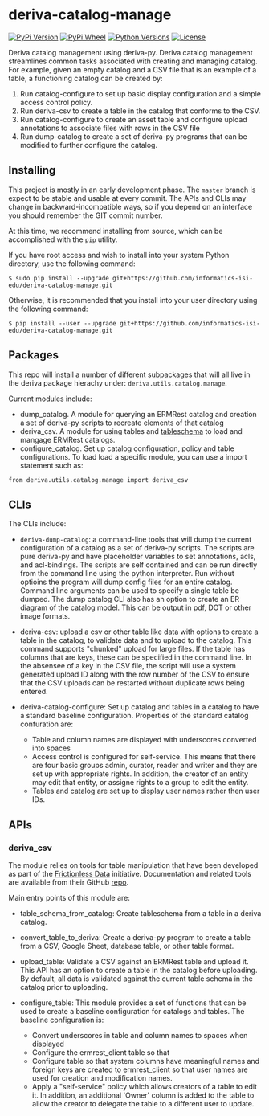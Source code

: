 # deriva-catalog-manage
[![PyPi Version](https://img.shields.io/pypi/v/deriva-catalog-manage.svg)](https://pypi.python.org/pypi/deriva-catalog-manage)
[![PyPi Wheel](https://img.shields.io/pypi/wheel/deriva-catalog-manage.svg)](https://pypi.python.org/pypi/deriva-catalog-manage)
[![Python Versions](https://img.shields.io/pypi/pyversions/deriva-catalog-manage.svg)](https://pypi.python.org/pypi/deriva-catalog-manage)
[![License](https://img.shields.io/pypi/l/deriva-catalog-manage.svg)](http://www.apache.org/licenses/LICENSE-2.0)

Deriva catalog management using deriva-py. Deriva catalog management streamlines common tasks associated with creating
and managing catalog.  For example, given an empty catalog and a CSV file that is an example of a table, a functioning
catalog can be created by:

1) Run catalog-configure to set up basic display configuration and a simple access control policy.
2) Run deriva-csv to create a table in the catalog that conforms to the CSV.
3) Run catalog-configure to create an asset table and configure upload annotations to associate files with rows in the
CSV file
4) Run dump-catalog to create a set of deriva-py programs that can be modified to further configure the catalog.

## Installing

This project is mostly in an early development phase. The `master` branch is expect to be stable and usable at every
commit. The APIs and CLIs may change in backward-incompatible ways, so if you depend on an interface you should remember
the GIT commit number.

At this time, we recommend installing from source, which can be accomplished with the `pip` utility.

If you have root access and wish to install into your system Python directory, use the following command:
```
$ sudo pip install --upgrade git+https://github.com/informatics-isi-edu/deriva-catalog-manage.git
```
Otherwise, it is recommended that you install into your user directory using the following command:
```
$ pip install --user --upgrade git+https://github.com/informatics-isi-edu/deriva-catalog-manage.git
```

## Packages

This repo will install a number of different subpackages that will all live in the deriva package hierachy under: 
`deriva.utils.catalog.manage`.  

Current modules include:
- dump_catalog. A module for querying an ERMRest catalog and creation a set of deriva-py scripts to recreate elements of that catalog
- deriva_csv. A module for using tables and [tableschema](https://frictionlessdata.io/specs/table-schema/) to load and mangage ERMRest catalogs. 
- configure_catalog. Set up catalog configuration, policy and table configurations.
To load load a specific module, you can use a import statement such as:
```
from deriva.utils.catalog.manage import deriva_csv
```



## CLIs

The CLIs include:
- `deriva-dump-catalog`: a command-line tools that will dump the current configuration of a catalog as a set of deriva-py scripts. The scripts are pure deriva-py and have placeholder variables to set annotations, acls, and acl-bindings.  The scripts are self contained and can be run directly from the command line using the python interpreter. Run without optioins the program will dump config files for an entire catalog.  Command line arguments can be used to specify a single table be dumped.  The dump catalog CLI also has an option to create an ER diagram of the catalog model.  This can be output in pdf, DOT or other image formats.

- deriva-csv: upload a csv or other table like data with options to create a table in the catalog, to validate data and to upload to the catalog.  This command supports "chunked" upload for large files. If the table has columns that are keys, these can be specified in the command line.  In the absensee of a key in the CSV file, the script will use a system generated upload ID along with the row number of the CSV to ensure that the CSV uploads can be restarted without duplicate rows being entered.

- deriva-catalog-configure: Set up catalog and tables in a catalog to have a standard baseline configuration.  Properties of the standard catalog confuration are:
   - Table and column names are displayed with underscores converted into spaces
   - Access control is configured for self-service. This means that there are four basic groups admin, curator, reader and writer and they are set up with appropriate rights. In addition, the creator of an entity may edit that entity, or assigne rights to a group to edit the entity.
   - Tables and catalog are set up to display user names rather then user IDs.
   
## APIs

### deriva_csv

The module relies on tools for table manipulation that have been developed as part of the [Frictionless Data](https://frictionlessdata.io) initiative.  Documentation and related tools are available from their GitHub [repo](https://github.com/frictionlessdata).

Main entry points of this module are:

- table_schema_from_catalog: Create tableschema from a table in a deriva catalog.
- convert_table_to_deriva: Create a deriva-py program to create a table from a CSV, Google Sheet, database table, or other table format.
- upload_table: Validate a CSV against an ERMRest table and upload it. This API has an option to create a table in the catalog before uploading. By default, all data is validated against the current table schema in the catalog prior to uploading.

- configure_table: This module provides a set of functions that can be used to create a baseline configuration for catalogs and tables.  The baseline configuration is:
    * Convert underscores in table and column names to spaces when displayed
    * Configure the ermrest_client table so that 
    * Configure table so that system columns have meaningful names and foreign keys are created to ermrest_client so that user names are used for creation and modification names.
    * Apply a "self-service" policy which allows creators of a table to edit it.  In addition, an additional 'Owner' column is added to the table to allow the creator to delegate the table to a different user to update.
    




 

